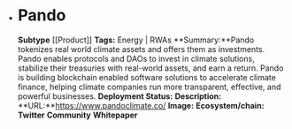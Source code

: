 - # Pando
  **Subtype** [[Product]]
  **Tags:** Energy | RWAs
  **Summary:**Pando tokenizes real world climate assets and offers them as investments. Pando enables protocols and DAOs to invest in climate solutions, stabilize their treasuries with real-world assets, and earn a return. Pando is building blockchain enabled software solutions to accelerate climate finance, helping climate companies run more transparent, effective, and powerful businesses.
  **Deployment Status:**
  **Description:**
  **URL:**https://www.pandoclimate.co/
  **Image:**
  **Ecosystem/chain:**
  **Twitter**
  **Community**
  **Whitepaper**